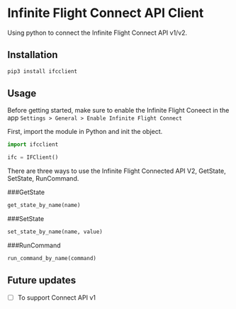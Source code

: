 # Infinite Flight Connect API Client

Using python to connect the Infinite Flight Connect API v1/v2.

## Installation

```sh
pip3 install ifcclient
```

## Usage

Before getting started, make sure to enable the Infinite Flight Coneect in the app `Settings > General > Enable Infinite Flight Connect`

First, import the module in Python and init the object.
```py
import ifcclient

ifc = IFClient()
```

There are three ways to use the Infinite Flight Connected API V2, GetState, SetState, RunCommand. 

###GetState
```py
get_state_by_name(name)
```

###SetState
```py
set_state_by_name(name, value)
```

###RunCommand
```py
run_command_by_name(command)
```

## Future updates

- [ ] To support Connect API v1